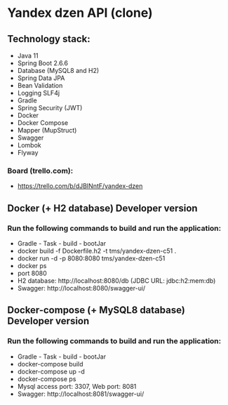 # Yandex dzen API (clone)

## Technology stack:
- Java 11
- Spring Boot 2.6.6
- Database (MySQL8 and H2)
- Spring Data JPA
- Bean Validation
- Logging SLF4j
- Gradle
- Spring Security (JWT)
- Docker
- Docker Compose
- Mapper (MupStruct)
- Swagger
- Lombok
- Flyway

### Board (trello.com): 

- https://trello.com/b/dJBINntF/yandex-dzen

## Docker (+ H2 database) Developer version

### Run the following commands to build and run the application:

- Gradle - Task - build - bootJar
- docker build -f Dockerfile.h2 -t tms/yandex-dzen-c51 .
- docker run -d -p 8080:8080 tms/yandex-dzen-c51
- docker ps
- port 8080
- H2 database: http://localhost:8080/db (JDBC URL: jdbc:h2:mem:db) 
- Swagger: http://localhost:8080/swagger-ui/

## Docker-compose (+ MySQL8 database) Developer version

### Run the following commands to build and run the application:

- Gradle - Task - build - bootJar
- docker-compose build
- docker-compose up -d
- docker-compose ps
- Mysql access port: 3307, Web port: 8081
- Swagger: http://localhost:8081/swagger-ui/